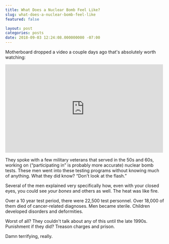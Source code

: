 ```yaml
---
title: What Does a Nuclear Bomb Feel Like?
slug: what-does-a-nuclear-bomb-feel-like
featured: false

layout: post
categories: posts
date: 2018-09-03 12:24:08.000000000 -07:00
---
```


Motherboard dropped a video a couple days ago that's absolutely worth watching:

<iframe loading="lazy" width="500" height="281" src="https://www.youtube.com/embed/Y__dxTaGEp0?feature=oembed" frameborder="0" allow="autoplay; encrypted-media" allowfullscreen=""></iframe>

They spoke with a few military veterans that served in the 50s and 60s, working on (“participating in” is probably more accurate) nuclear bomb tests. These men went into these testing programs without knowing much of anything. What they did know? “Don't look at the flash.”

Several of the men explained very specifically how, even with your closed eyes, you could see _your bones_ and others as well. The heat was like fire.

Over a 10 year test period, there were 22,500 test personnel. Over 18,000 of them died of cancer-related diagnoses. Men became sterile. Children developed disorders and deformities.

Worst of all? They couldn't talk about any of this until the late 1990s. Punishment if they did? Treason charges and prison.

Damn terrifying, really.

